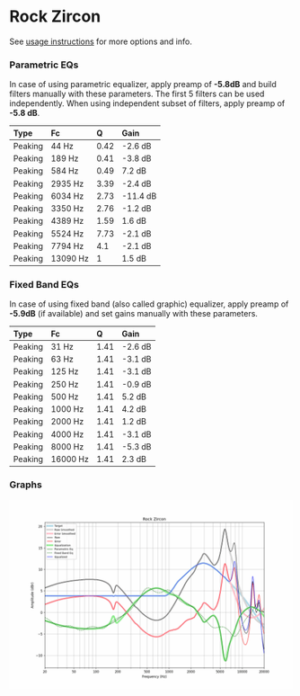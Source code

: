 # Rock Zircon
See [usage instructions](https://github.com/jaakkopasanen/AutoEq#usage) for more options and info.

### Parametric EQs
In case of using parametric equalizer, apply preamp of **-5.8dB** and build filters manually
with these parameters. The first 5 filters can be used independently.
When using independent subset of filters, apply preamp of **-5.8 dB**.

| Type    | Fc       |    Q | Gain     |
|:--------|:---------|:-----|:---------|
| Peaking | 44 Hz    | 0.42 | -2.6 dB  |
| Peaking | 189 Hz   | 0.41 | -3.8 dB  |
| Peaking | 584 Hz   | 0.49 | 7.2 dB   |
| Peaking | 2935 Hz  | 3.39 | -2.4 dB  |
| Peaking | 6034 Hz  | 2.73 | -11.4 dB |
| Peaking | 3350 Hz  | 2.76 | -1.2 dB  |
| Peaking | 4389 Hz  | 1.59 | 1.6 dB   |
| Peaking | 5524 Hz  | 7.73 | -2.1 dB  |
| Peaking | 7794 Hz  | 4.1  | -2.1 dB  |
| Peaking | 13090 Hz | 1    | 1.5 dB   |

### Fixed Band EQs
In case of using fixed band (also called graphic) equalizer, apply preamp of **-5.9dB**
(if available) and set gains manually with these parameters.

| Type    | Fc       |    Q | Gain    |
|:--------|:---------|:-----|:--------|
| Peaking | 31 Hz    | 1.41 | -2.6 dB |
| Peaking | 63 Hz    | 1.41 | -3.1 dB |
| Peaking | 125 Hz   | 1.41 | -3.1 dB |
| Peaking | 250 Hz   | 1.41 | -0.9 dB |
| Peaking | 500 Hz   | 1.41 | 5.2 dB  |
| Peaking | 1000 Hz  | 1.41 | 4.2 dB  |
| Peaking | 2000 Hz  | 1.41 | 1.2 dB  |
| Peaking | 4000 Hz  | 1.41 | -3.1 dB |
| Peaking | 8000 Hz  | 1.41 | -5.3 dB |
| Peaking | 16000 Hz | 1.41 | 2.3 dB  |

### Graphs
![](./Rock%20Zircon.png)